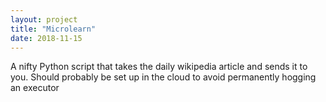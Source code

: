 ```yaml
---
layout: project
title: "Microlearn"
date: 2018-11-15
---
```


A nifty Python script that takes the daily wikipedia article and sends it to you. Should probably be set up in the cloud to avoid permanently hogging an executor
